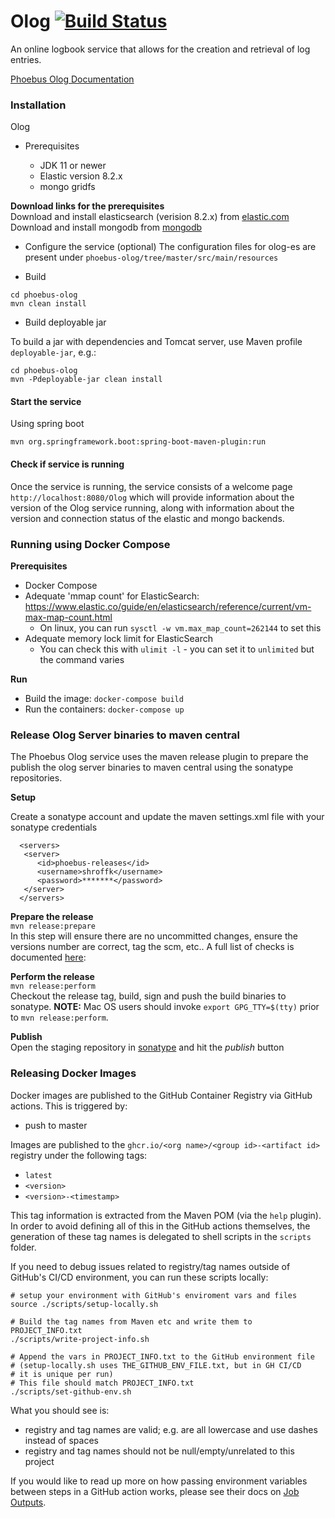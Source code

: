 # Olog   [![Build Status](https://travis-ci.org/Olog/olog-es.svg?branch=master)](https://travis-ci.org/Olog/olog-es)

An online logbook service that allows for the creation and retrieval of log entries.

[Phoebus Olog Documentation](https://olog.readthedocs.io/)

### Installation
Olog 

* Prerequisites

  * JDK 11 or newer
  * Elastic version 8.2.x
  * mongo gridfs


 **Download links for the prerequisites**   
 Download and install elasticsearch (verision 8.2.x) from [elastic.com](https://www.elastic.co/downloads/past-releases/elasticsearch-8-2-3)    
 Download and install mongodb from [mongodb](https://www.mongodb.com/download-center/community)    
  
  
* Configure the service (optional)
The configuration files for olog-es are present under `phoebus-olog/tree/master/src/main/resources` 


* Build 
```
cd phoebus-olog
mvn clean install
``` 

* Build deployable jar

To build a jar with dependencies and Tomcat server, use Maven profile `deployable-jar`, e.g.:
```
cd phoebus-olog
mvn -Pdeployable-jar clean install
```

#### Start the service  

Using spring boot  

```
mvn org.springframework.boot:spring-boot-maven-plugin:run
```

#### Check if service is running

Once the service is running, the service consists of a welcome page `http://localhost:8080/Olog` 
which will provide information about the version of the Olog service running,
along with information about the version and connection status of the elastic and mongo
backends.

### Running using Docker Compose

**Prerequisites**

* Docker Compose
* Adequate 'mmap count' for ElasticSearch: https://www.elastic.co/guide/en/elasticsearch/reference/current/vm-max-map-count.html
  * On linux, you can run `sysctl -w vm.max_map_count=262144` to set this
* Adequate memory lock limit for ElasticSearch
  * You can check this with `ulimit -l` - you can set it to `unlimited` but the command varies

**Run**

* Build the image: `docker-compose build`
* Run the containers: `docker-compose up`

### Release Olog Server binaries to maven central

The Phoebus Olog service uses the maven release plugin to prepare the publish the olog server binaries to maven central
using the sonatype repositories.

**Setup**

Create a sonatype account and update the maven settings.xml file with your sonatype credentials

```
  <servers>
   <server>
      <id>phoebus-releases</id>
      <username>shroffk</username>
      <password>*******</password>
   </server>
  </servers>
```

**Prepare the release**  
`mvn release:prepare`  
In this step will ensure there are no uncommitted changes, ensure the versions number are correct, tag the scm, etc..
A full list of checks is documented [here](https://maven.apache.org/maven-release/maven-release-plugin/examples/prepare-release.html):

**Perform the release**  
`mvn release:perform`  
Checkout the release tag, build, sign and push the build binaries to sonatype.
**NOTE:** Mac OS users should invoke `export GPG_TTY=$(tty)` prior to `mvn release:perform`.

**Publish**  
Open the staging repository in [sonatype](https://s01.oss.sonatype.org/#stagingRepositories) and hit the *publish* button

### Releasing Docker Images

Docker images are published to the GitHub Container Registry via GitHub actions. This is triggered by:
  - push to master
  
Images are published to the `ghcr.io/<org name>/<group id>-<artifact id>` registry under the following tags:
  - `latest`
  - `<version>`
  - `<version>-<timestamp>`

This tag information is extracted from the Maven POM (via the `help` plugin). In order to avoid defining all of this 
in the GitHub actions themselves, the generation of these tag names is delegated to shell scripts in the `scripts` folder. 

If you need to debug issues related to registry/tag names outside of GitHub's CI/CD environment, 
you can run these scripts locally:

```
# setup your environment with GitHub's enviroment vars and files
source ./scripts/setup-locally.sh

# Build the tag names from Maven etc and write them to PROJECT_INFO.txt
./scripts/write-project-info.sh

# Append the vars in PROJECT_INFO.txt to the GitHub environment file 
# (setup-locally.sh uses THE_GITHUB_ENV_FILE.txt, but in GH CI/CD 
# it is unique per run)
# This file should match PROJECT_INFO.txt
./scripts/set-github-env.sh
```

What you should see is:
  - registry and tag names are valid; e.g. are all lowercase and use dashes instead of spaces
  - registry and tag names should not be null/empty/unrelated to this project

If you would like to read up more on how passing environment variables between steps in a GitHub action works, 
please see their docs on [Job Outputs](https://docs.github.com/en/actions/using-jobs/defining-outputs-for-jobs). 